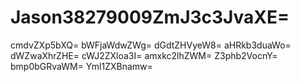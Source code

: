 # Jason38279009ZmJ3c3JvaXE=
cmdvZXp5bXQ=
bWFjaWdwZWg=
dGdtZHVyeW8=
aHRkb3duaWo=
dWZwaXhrZHE=
cWJ2ZXloa3I=
amxkc2lhZWM=
Z3phb2VocnY=
bmp0bGRvaWM=
Yml1ZXBnamw=
